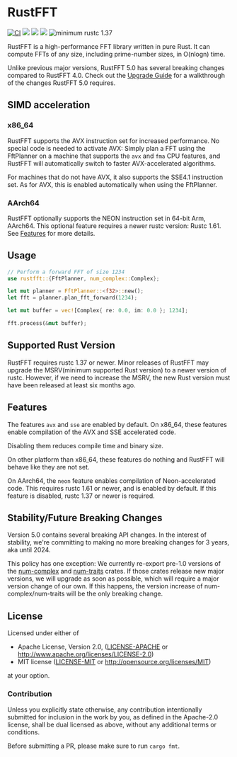 # RustFFT

[![CI](https://github.com/ejmahler/RustFFT/workflows/CI/badge.svg)](https://github.com/ejmahler/RustFFT/actions?query=workflow%3ACI)
[![](https://img.shields.io/crates/v/rustfft.svg)](https://crates.io/crates/rustfft)
[![](https://img.shields.io/crates/l/rustfft.svg)](https://crates.io/crates/rustfft)
[![](https://docs.rs/rustfft/badge.svg)](https://docs.rs/rustfft/)
![minimum rustc 1.37](https://img.shields.io/badge/rustc-1.37+-red.svg)

RustFFT is a high-performance FFT library written in pure Rust. It can compute FFTs of any size, including prime-number sizes, in O(nlogn) time.

Unlike previous major versions, RustFFT 5.0 has several breaking changes compared to RustFFT 4.0. Check out the [Upgrade Guide](/UpgradeGuide4to5.md) for a walkthrough of the changes RustFFT 5.0 requires.

## SIMD acceleration
### x86_64
RustFFT supports the AVX instruction set for increased performance. No special code is needed to activate AVX: Simply plan a FFT using the FftPlanner on a machine that supports the `avx` and `fma` CPU features, and RustFFT will automatically switch to faster AVX-accelerated algorithms.

For machines that do not have AVX, it also supports the SSE4.1 instruction set. As for AVX, this is enabled automatically when using the FftPlanner.

### AArch64
RustFFT optionally supports the NEON instruction set in 64-bit Arm, AArch64. This optional feature requires a newer rustc version: Rustc 1.61. See [Features](#features) for more details.


## Usage

```rust
// Perform a forward FFT of size 1234
use rustfft::{FftPlanner, num_complex::Complex};

let mut planner = FftPlanner::<f32>::new();
let fft = planner.plan_fft_forward(1234);

let mut buffer = vec![Complex{ re: 0.0, im: 0.0 }; 1234];

fft.process(&mut buffer);
```

## Supported Rust Version

RustFFT requires rustc 1.37 or newer. Minor releases of RustFFT may upgrade the MSRV(minimum supported Rust version) to a newer version of rustc.
However, if we need to increase the MSRV, the new Rust version must have been released at least six months ago.

## Features

The features `avx` and `sse` are enabled by default. On x86_64, these features enable compilation of the AVX and SSE accelerated code. 

Disabling them reduces compile time and binary size.

On other platform than x86_64, these features do nothing and RustFFT will behave like they are not set.

On AArch64, the `neon` feature enables compilation of Neon-accelerated code. This requires rustc 1.61 or newer, and is enabled by default. If this feature is disabled, rustc 1.37 or newer is required.

## Stability/Future Breaking Changes

Version 5.0 contains several breaking API changes. In the interest of stability, we're committing to making no more breaking changes for 3 years, aka until 2024.

This policy has one exception: We currently re-export pre-1.0 versions of the [num-complex](https://crates.io/crates/num-complex) and [num-traits](https://crates.io/crates/num-traits) crates. If those crates release new major versions, we will upgrade as soon as possible, which will require a major version change of our own. If this happens, the version increase of num-complex/num-traits will be the only breaking change.

## License

Licensed under either of

 * Apache License, Version 2.0, ([LICENSE-APACHE](LICENSE-APACHE) or http://www.apache.org/licenses/LICENSE-2.0)
 * MIT license ([LICENSE-MIT](LICENSE-MIT) or http://opensource.org/licenses/MIT)

at your option.

### Contribution

Unless you explicitly state otherwise, any contribution intentionally
submitted for inclusion in the work by you, as defined in the Apache-2.0
license, shall be dual licensed as above, without any additional terms or
conditions.

Before submitting a PR, please make sure to run `cargo fmt`.
